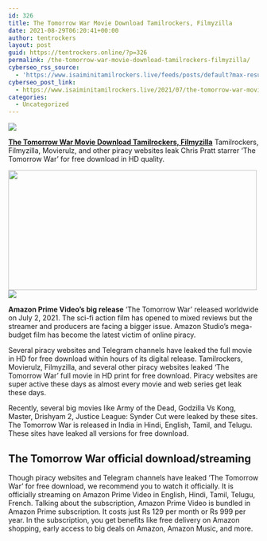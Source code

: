 ```yaml
---
id: 326
title: The Tomorrow War Movie Download Tamilrockers, Filmyzilla
date: 2021-08-29T06:20:41+00:00
author: tentrockers
layout: post
guid: https://tentrockers.online/?p=326
permalink: /the-tomorrow-war-movie-download-tamilrockers-filmyzilla/
cyberseo_rss_source:
  - 'https://www.isaiminitamilrockers.live/feeds/posts/default?max-results=150&start-index=1'
cyberseo_post_link:
  - https://www.isaiminitamilrockers.live/2021/07/the-tomorrow-war-movie-download.html
categories:
  - Uncategorized
---
```

<div class="media_block">
  <img src="https://1.bp.blogspot.com/-pvrOaml6Us0/YN79ZcWVUmI/AAAAAAAAA_Q/ms7hongBWNIRnLk9QrTmltQDIjEU2qHSQCLcBGAsYHQ/s72-w500-h241-c/HYJ.jpg" class="media_thumbnail" />
</div>

<meta content="The Tomorrow War Movie Download Tamilrockers, Filmyzilla &nbsp;Tamilrockers, Filmyzilla, Movierulz, and other piracy websites leak Chris Pratt st..." name="twitter:description" />

  


<center>
</center>

**[The Tomorrow War Movie Download Tamilrockers, Filmyzilla](https://www.tamilrockers.co.nz/the-tomorrow-war-tamil-dubbed-movie-download-tamilrockers/)**&nbsp;Tamilrockers, Filmyzilla, Movierulz, and other piracy websites leak Chris Pratt starrer ‘The Tomorrow War’ for free download in HD quality.&nbsp;

<div class="separator">
  <a href="https://1.bp.blogspot.com/-pvrOaml6Us0/YN79ZcWVUmI/AAAAAAAAA_Q/ms7hongBWNIRnLk9QrTmltQDIjEU2qHSQCLcBGAsYHQ/s594/HYJ.jpg"><img loading="lazy" border="0" data-original-height="334" data-original-width="594" height="241" src="https://1.bp.blogspot.com/-pvrOaml6Us0/YN79ZcWVUmI/AAAAAAAAA_Q/ms7hongBWNIRnLk9QrTmltQDIjEU2qHSQCLcBGAsYHQ/w500-h241/HYJ.jpg" width="500" /></a>
</div>



<div class="separator">
  <a href="https://www.tamilrockers.co.nz/the-tomorrow-war-tamil-dubbed-movie-download-tamilrockers/"><img border="0" data-original-height="250" data-original-width="300" src="https://1.bp.blogspot.com/-nfbzYVobUik/YMlpOerzdgI/AAAAAAAAA3Y/aAupsOUs_WMY6Lv7R1OtZhI6OqaRh-YAwCPcBGAYYCw/s0/e854879156f0849f3d27a89db88ed039.png" /></a>
</div>

**Amazon Prime Video’s big release** ‘The Tomorrow War’ released worldwide on July 2, 2021. The sci-fi action film has opened to mixed reviews but the streamer and producers are facing a bigger issue. Amazon Studio’s mega-budget film has become the latest victim of online piracy.

Several piracy websites and Telegram channels have leaked the full movie in HD for free download within hours of its digital release. Tamilrockers, Movierulz, Filmyzilla, and several other piracy websites leaked ‘The Tomorrow War’ full movie in HD print for free download. Piracy websites are super active these days as almost every movie and web series get leak these days.

Recently, several big movies like Army of the Dead, Godzilla Vs Kong, Master, Drishyam 2, Justice League: Synder Cut were leaked by these sites. The Tomorrow War is released in India in Hindi, English, Tamil, and Telugu. These sites have leaked all versions for free download.

## **The Tomorrow War official download/streaming&nbsp;**

Though piracy websites and Telegram channels have leaked ‘The Tomorrow War’ for free download, we recommend you to watch it officially. It is officially streaming on Amazon Prime Video in English, Hindi, Tamil, Telugu, French. Talking about the subscription, Amazon Prime Video is bundled in Amazon Prime subscription. It costs just Rs 129 per month or Rs 999 per year. In the subscription, you get benefits like free delivery on Amazon shopping, early access to big deals on Amazon, Amazon Music, and more.

<center>
</center>